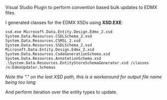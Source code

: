 Visual Studio Plugin to perform convention based bulk updates to EDMX files.

I generated classes for the EDMX XSDs using **XSD.EXE**:

    xsd.exe Microsoft.Data.Entity.Design.Edmx_2.xsd System.Data.Resources.CSDLSchema_2.xsd System.Data.Resources.CSMSL_2.xsd System.Data.Resources.SSDLSchema_2.xsd Microsoft.Data.Entity.Design.Edmx_2.xsd System.Data.Resources.CodeGenerationSchema.xsd System.Data.Resources.AnnotationSchema.xsd .\System.Data.Resources.EntityStoreSchemaGenerator.xsd /classes /n:EdmxUpdater.Schemas

*Note the ".\" on the last XSD path, this is a workaround for output file name being too long*

And perform iteration over the entity types to update.